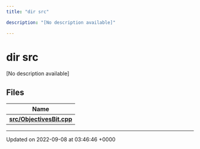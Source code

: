 ```yaml
---
title: "dir src"

description: "[No description available]"

---
```


# dir src

[No description available]

## Files

| Name           |
| -------------- |
| **[src/ObjectivesBit.cpp](/documentation/code/files/objectivesbit_8cpp/#file-src-objectivesbit-cpp)**  |






-------------------------------

Updated on 2022-09-08 at 03:46:46 +0000
